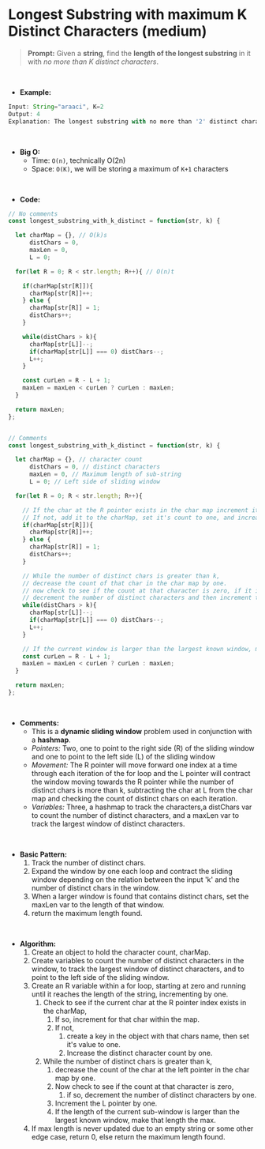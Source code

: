 # Longest Substring with maximum K Distinct Characters (medium)

> **Prompt:** Given a **string**, find the **length of the longest substring** in it with *no more than K distinct characters*.

<br>

- **Example:**

```js
Input: String="araaci", K=2
Output: 4
Explanation: The longest substring with no more than '2' distinct characters is "araa".
```
<br>

- **Big O:**
  - Time: `O(n)`, technically O(2n)
  - Space: `O(K)`, we will be storing a maximum of `K+1` characters

<br>

- **Code:**

```js
// No comments
const longest_substring_with_k_distinct = function(str, k) {

  let charMap = {}, // O(k)s
      distChars = 0, 
      maxLen = 0,
      L = 0; 

  for(let R = 0; R < str.length; R++){ // O(n)t

    if(charMap[str[R]]){
      charMap[str[R]]++;
    } else {
      charMap[str[R]] = 1;
      distChars++;
    }

    while(distChars > k){
      charMap[str[L]]--;
      if(charMap[str[L]] === 0) distChars--;
      L++;
    }

    const curLen = R - L + 1;
    maxLen = maxLen < curLen ? curLen : maxLen;
  }

  return maxLen;
};


// Comments
const longest_substring_with_k_distinct = function(str, k) {

  let charMap = {}, // character count
      distChars = 0, // distinct characters
      maxLen = 0, // Maximum length of sub-string
      L = 0; // Left side of sliding window

  for(let R = 0; R < str.length; R++){

    // If the char at the R pointer exists in the char map increment it's count by one.
    // If not, add it to the charMap, set it's count to one, and increase the distinct chars variable by one.
    if(charMap[str[R]]){
      charMap[str[R]]++;
    } else {
      charMap[str[R]] = 1;
      distChars++;
    }

    // While the number of distinct chars is greater than k, 
    // decrease the count of that char in the char map by one.
    // now check to see if the count at that character is zero, if it is,
    // decrement the number of distinct characters and then increment the L pointer.
    while(distChars > k){
      charMap[str[L]]--;
      if(charMap[str[L]] === 0) distChars--;
      L++;
    }

    // If the current window is larger than the largest known window, make that length the max
    const curLen = R - L + 1;
    maxLen = maxLen < curLen ? curLen : maxLen;
  }

  return maxLen;
};
```

<br>

- **Comments:**
  - This is a **dynamic sliding window** problem used in conjunction with a **hashmap**.
  - *Pointers:* Two, one to point to the right side (R) of the sliding window and one to point to the left side (L) of the sliding window
  - *Movement:* The R pointer will move forward one index at a time through each iteration of the for loop and the L pointer will contract the window moving towards the R pointer while the number of distinct chars is more than k, subtracting the char at L from the char map and checking the count of distinct chars on each iteration.
  - *Variables:* Three, a hashmap to track the characters,a distChars var to count the number of distinct characters, and a maxLen var to track the largest window of distinct characters.

<br>

- **Basic Pattern:**
  1. Track the number of distinct chars.
  2. Expand the window by one each loop and contract the sliding window depending on the relation between the input 'k' and the number of distinct chars in the window.
  3. When a larger window is found that contains distinct chars, set the maxLen var to the length of that window.
  4. return the maximum length found.

 <br>

- **Algorithm:**
  1. Create an object to hold the character count, charMap.
  2. Create variables to count the number of distinct characters in the window, to track the largest window of distinct characters, and to point to the left side of the sliding window.
  3. Create an R variable within a for loop, starting at zero and running until it reaches the length of the string, incrementing by one.
     1. Check to see if the current char at the R pointer index exists in the charMap,
        1. If so, increment for that char within the map.
        2. If not, 
           1. create a key in the object with that chars name, then set it's value to one.
           2. Increase the distinct character count by one. 
     2. While the number of distinct chars is greater than k, 
        1. decrease the count of the char at the left pointer in the char map by one.
        2. Now check to see if the count at that character is zero,
           1.  if so, decrement the number of distinct characters by one.
        3. Increment the L pointer by one.
        4. If the length of the current sub-window is larger than the largest known window, make that length the max.
  4. If max length is never updated due to an empty string or some other edge case, return 0, else return the maximum length found.


